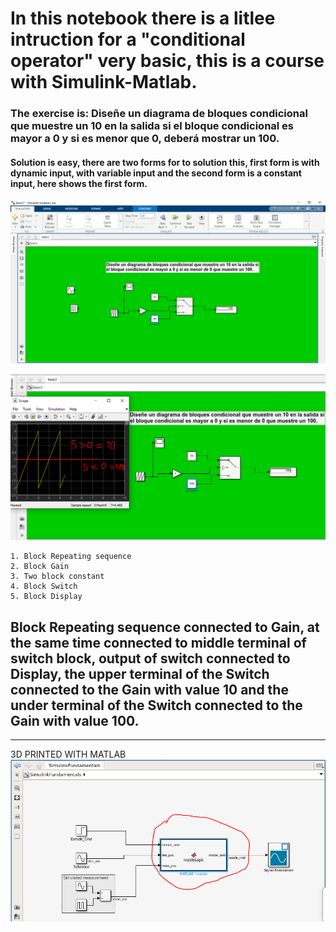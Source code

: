 # In this notebook there is a litlee intruction for a "conditional operator" very basic, this is a course with Simulink-Matlab.

### The exercise is: Diseñe un diagrama de bloques condicional que muestre un 10 en la salida si el bloque condicional es mayor a 0 y si es menor que 0, deberá mostrar un 100.

#### Solution is easy, there are two forms for to solution this, first form is with dynamic input, with variable input and the second form is a constant input, here shows the first form.

![](https://github.com/jwilliamsee/Matlab-basic/blob/main/imagen/Matlab1.PNG)

![](https://github.com/jwilliamsee/Matlab-basic/blob/main/imagen/Matlab2.PNG)

    1. Block Repeating sequence
    2. Block Gain
    3. Two block constant
    4. Block Switch
    5. Block Display

## Block **Repeating sequence** connected to Gain, at the same time connected to middle terminal of switch block, output of switch connected to Display, the upper terminal of the Switch connected to the Gain with value 10 and the under terminal of the Switch connected to the Gain with value 100.
-----------

3D PRINTED WITH MATLAB
![](https://github.com/jwilliamsee/Matlab-basic/blob/main/imagen/Matlab3.PNG)
![]()
![]()
